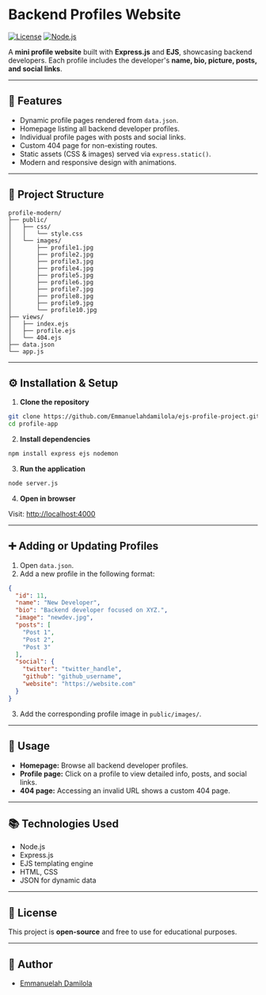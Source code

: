 # Backend Profiles Website

[![License](https://img.shields.io/badge/license-MIT-green.svg)](LICENSE)
[![Node.js](https://img.shields.io/badge/Node.js-v18-brightgreen.svg)]()

A **mini profile website** built with **Express.js** and **EJS**, showcasing backend developers. Each profile includes the developer's **name, bio, picture, posts, and social links**.

---

## 🌟 Features

- Dynamic profile pages rendered from `data.json`.
- Homepage listing all backend developer profiles.
- Individual profile pages with posts and social links.
- Custom 404 page for non-existing routes.
- Static assets (CSS & images) served via `express.static()`.
- Modern and responsive design with animations.

---

## 📂 Project Structure

```
profile-modern/
├── public/
│   ├── css/
│   │   └── style.css
│   └── images/
│       ├── profile1.jpg
│       ├── profile2.jpg
│       ├── profile3.jpg
│       ├── profile4.jpg
│       ├── profile5.jpg
│       ├── profile6.jpg
│       ├── profile7.jpg
│       ├── profile8.jpg
│       ├── profile9.jpg
│       └── profile10.jpg
├── views/
│   ├── index.ejs
│   ├── profile.ejs
│   └── 404.ejs
├── data.json
└── app.js
```

---

## ⚙️ Installation & Setup

1. **Clone the repository**

```bash
git clone https://github.com/Emmanuelahdamilola/ejs-profile-project.git
cd profile-app
```

2. **Install dependencies**

```bash
npm install express ejs nodemon
```

3. **Run the application**

```bash
node server.js
```

4. **Open in browser**

Visit: [http://localhost:4000](http://localhost:4000)

---

## ➕ Adding or Updating Profiles

1. Open `data.json`.
2. Add a new profile in the following format:

```json
{
  "id": 11,
  "name": "New Developer",
  "bio": "Backend developer focused on XYZ.",
  "image": "newdev.jpg",
  "posts": [
    "Post 1",
    "Post 2",
    "Post 3"
  ],
  "social": {
    "twitter": "twitter_handle",
    "github": "github_username",
    "website": "https://website.com"
  }
}
```

3. Add the corresponding profile image in `public/images/`.

---

## 📌 Usage

- **Homepage:** Browse all backend developer profiles.
- **Profile page:** Click on a profile to view detailed info, posts, and social links.
- **404 page:** Accessing an invalid URL shows a custom 404 page.

---

## 📚 Technologies Used

- Node.js  
- Express.js  
- EJS templating engine  
- HTML, CSS  
- JSON for dynamic data

---

## 📝 License

This project is **open-source** and free to use for educational purposes.

---

## 🎯 Author

- [Emmanuelah Damilola](https://github.com/Emmanuelahdamilola)